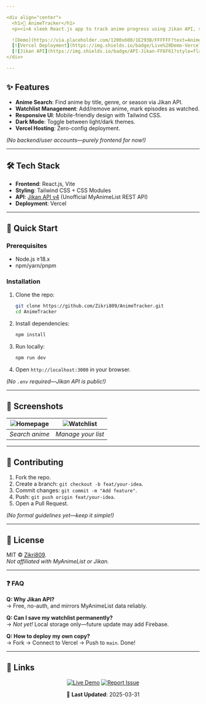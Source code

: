 ```yaml
---

<div align="center">
  <h1>🎌 AnimeTracker</h1>
  <p><i>A sleek React.js app to track anime progress using Jikan API, styled with Tailwind CSS.</i></p>

  ![Demo](https://via.placeholder.com/1200x600/1E293B/FFFFFF?text=AnimeTracker+Demo) *(Replace with actual screenshot)*  
  [![Vercel Deployment](https://img.shields.io/badge/Live%20Demo-Vercel-000?style=flat&logo=vercel)](https://anime-tracker-cyan-six.vercel.app/)  
  [![Jikan API](https://img.shields.io/badge/API-Jikan-FF6F61?style=flat)](https://docs.api.jikan.moe/) 
</div>

---
```


## ✨ Features  
- **Anime Search**: Find anime by title, genre, or season via Jikan API.  
- **Watchlist Management**: Add/remove anime, mark episodes as watched.  
- **Responsive UI**: Mobile-friendly design with Tailwind CSS.  
- **Dark Mode**: Toggle between light/dark themes.  
- **Vercel Hosting**: Zero-config deployment.  

*(No backend/user accounts—purely frontend for now!)*  

---

## 🛠 Tech Stack  
- **Frontend**: React.js, Vite  
- **Styling**: Tailwind CSS + CSS Modules  
- **API**: [Jikan API v4](https://jikan.moe) (Unofficial MyAnimeList REST API)  
- **Deployment**: Vercel  

---

## 🚀 Quick Start  

### Prerequisites  
- Node.js ≥18.x  
- npm/yarn/pnpm  

### Installation  
1. Clone the repo:  
   ```bash  
   git clone https://github.com/Zikri809/AnimeTracker.git  
   cd AnimeTracker  
   ```  
2. Install dependencies:  
   ```bash  
   npm install  
   ```  
3. Run locally:  
   ```bash  
   npm run dev  
   ```  
4. Open `http://localhost:3000` in your browser.  

*(No `.env` required—Jikan API is public!)*  

---

## 📸 Screenshots  
| ![Homepage](https://via.placeholder.com/400x225/1E293B/FFFFFF?text=Anime+Search) | ![Watchlist](https://via.placeholder.com/400x225/FFFFFF/1E293B?text=My+Watchlist) |  
|----------------------------------------------------------------------------------|----------------------------------------------------------------------------------|  
| *Search anime*                                                                   | *Manage your list*                                                               |  

---

## 🤝 Contributing  
1. Fork the repo.  
2. Create a branch: `git checkout -b feat/your-idea`.  
3. Commit changes: `git commit -m "Add feature"`.  
4. Push: `git push origin feat/your-idea`.  
5. Open a Pull Request.  

*(No formal guidelines yet—keep it simple!)*  

---

## 📜 License  
MIT © [Zikri809](https://github.com/Zikri809).  
*Not affiliated with MyAnimeList or Jikan.*  

---

### ❓ FAQ  
**Q: Why Jikan API?**  
→ Free, no-auth, and mirrors MyAnimeList data reliably.  

**Q: Can I save my watchlist permanently?**  
→ *Not yet!* Local storage only—future update may add Firebase.  

**Q: How to deploy my own copy?**  
→ Fork → Connect to Vercel → Push to `main`. Done!  

---

## 🔗 Links

<div align="center">
  
  [![Live Demo](https://img.shields.io/badge/Live_Demo-Vercel-000?style=for-the-badge&logo=vercel)](https://animetracker-zikri809.vercel.app) 
  [![Report Issue](https://img.shields.io/badge/Report_Issue-GitHub-181717?style=for-the-badge&logo=github)](https://github.com/Zikri809/AnimeTracker/issues)
  
  📅 **Last Updated**: 2025-03-31
  
</div>
